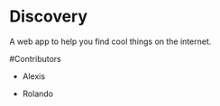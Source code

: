 # Discovery
A web app to help you find cool things on the internet.

#Contributors
- Alexis

- Rolando
